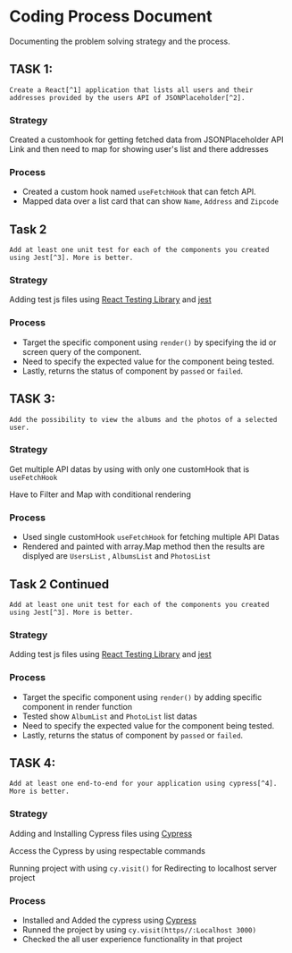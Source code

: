 # Coding Process Document
Documenting the problem solving strategy and the process.

## TASK 1: 
```
Create a React[^1] application that lists all users and their addresses provided by the users API of JSONPlaceholder[^2].
```
### Strategy
Created a customhook for getting fetched data from 
JSONPlaceholder API Link and then need to map for 
showing user's list and there addresses
### Process
- Created a custom hook named `useFetchHook` that can fetch API.
- Mapped data over a list card that can show `Name`, `Address` and `Zipcode`


## Task 2
```
Add at least one unit test for each of the components you created using Jest[^3]. More is better.
```
### Strategy
Adding test js files using [React Testing Library](https://testing-library.com/docs/react-testing-library/intro/) and [jest](https://jestjs.io/)
### Process
- Target the specific component using `render()` by specifying the id or screen query of the component.
- Need to specify the expected value for the component being tested.
- Lastly, returns the status of component by `passed` or `failed`.

## TASK 3: 
```
Add the possibility to view the albums and the photos of a selected user.
```
### Strategy
Get multiple API datas by using with only one customHook that is `useFetchHook`

Have to Filter and Map with conditional rendering
### Process
- Used single customHook `useFetchHook` for fetching multiple API Datas
- Rendered and painted with array.Map method then the results are displyed are `UsersList` , `AlbumsList` and `PhotosList`
## Task 2 Continued
```
Add at least one unit test for each of the components you created using Jest[^3]. More is better.
```
### Strategy
Adding test js files using [React Testing Library](https://testing-library.com/docs/react-testing-library/intro/) and [jest](https://jestjs.io/)
### Process
- Target the specific component using `render()` by adding specific component in render function
- Tested show `AlbumList` and `PhotoList` list datas
- Need to specify the expected value for the component being tested.
- Lastly, returns the status of component by `passed` or `failed`.
## TASK 4: 
```
Add at least one end-to-end for your application using cypress[^4]. More is better.
```
### Strategy
Adding and Installing Cypress files using [Cypress](https://jestjs.io/)

Access the Cypress by using respectable commands

Running project with using `cy.visit()` for Redirecting
to localhost server project
### Process
- Installed and Added the cypress using [Cypress](https://jestjs.io/) 
- Runned the project by using `cy.visit(https//:Localhost 3000)`
- Checked the all user experience functionality in that project 

